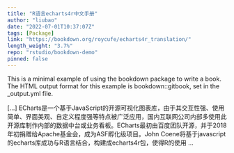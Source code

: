 ```yaml
---
title: "R语言echarts4r中文手册"
author: "liubao"
date: "2022-07-01T10:37:07Z"
tags: [Package]
link: "https://bookdown.org/roycufe/echarts4r_translation/"
length_weight: "3.7%"
repo: "rstudio/bookdown-demo"
pinned: false
---
```


<p>This is a minimal example of using the bookdown package to write a book.
The HTML output format for this example is bookdown::gitbook,
set in the _output.yml file.</p> [...] ECharts是一个基于JavaScript的开源可视化图表库，由于其交互性强、使用简单、界面美观、自定义程度强等特点被广泛应用，国内互联网公司内部多使用此开源库制作内部的数据中台或业务看板。ECharts最初由百度团队开源，并于2018年初捐赠给Apache基金会，成为ASF孵化级项目。John Coene将基于javascript的echarts库成功与R语言结合，构建成echarts4r包，使得R的使用 ...
